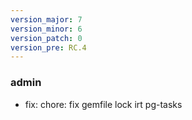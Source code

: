 ```yaml
---
version_major: 7
version_minor: 6
version_patch: 0
version_pre: RC.4
---
```


### admin
     
- fix: chore: fix gemfile lock irt pg-tasks
